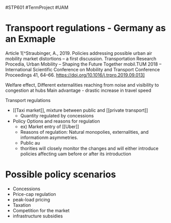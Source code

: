 #STP601 #TermProject #UAM
# Transpoort regulations - Germany as an Exmaple 
Article 1[^Straubinger, A., 2019. Policies addressing possible urban air mobility market distortions – a first discussion. Transportation Research Procedia, Urban Mobility – Shaping the Future Together mobil.TUM 2018 – International Scientific Conference on Mobility and Transport Conference Proceedings 41, 64–66. https://doi.org/10.1016/j.trpro.2019.09.013]

Welfare effect, Different externalities reaching from noise and visibility to congestion at hubs 
Main advantage - drastic increase in travel speed

Transport regulations
- [[Taxi market]], mixture between public and [[private transport]]
	- Quantity regulated by concessions 
- Policy Options and reasons for regulation 
	- ex) Market entry of [[Uber]] 
	- Reasons of regulation: Natural monopolies, externalities,  and informationm asymmetries. 
	- Public au
	- thorities will closely monitor the changes and will either introduce policies affecting uam before or after its introduction 

# Possible policy scenarios
* Concessions
* Price-cap regulation
* peak-load pricing
* Taxation
* Competition for the market
* infrastructure subsidies 



